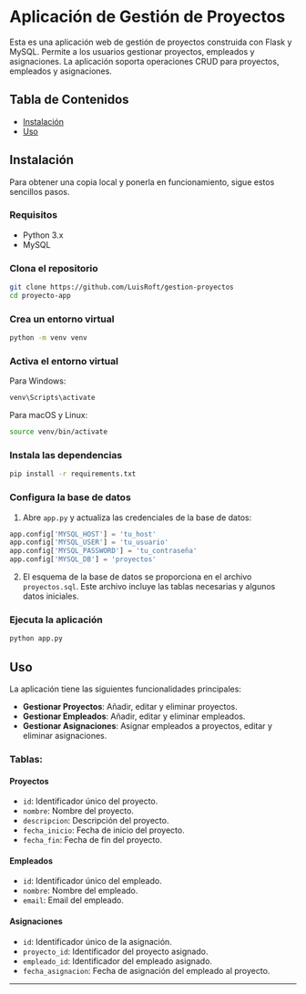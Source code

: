 
# Aplicación de Gestión de Proyectos

Esta es una aplicación web de gestión de proyectos construida con Flask y MySQL. Permite a los usuarios gestionar proyectos, empleados y asignaciones. La aplicación soporta operaciones CRUD para proyectos, empleados y asignaciones.

## Tabla de Contenidos

- [Instalación](#instalación)
- [Uso](#uso)

## Instalación

Para obtener una copia local y ponerla en funcionamiento, sigue estos sencillos pasos.

### Requisitos

- Python 3.x
- MySQL

### Clona el repositorio

```bash
git clone https://github.com/LuisRoft/gestion-proyectos
cd proyecto-app
```

### Crea un entorno virtual

```bash
python -m venv venv
```

### Activa el entorno virtual
Para Windows:

```bash
venv\Scripts\activate
```

Para macOS y Linux:

```bash
source venv/bin/activate
```

### Instala las dependencias

```bash
pip install -r requirements.txt
```

### Configura la base de datos
1. Abre `app.py` y actualiza las credenciales de la base de datos:

```python
app.config['MYSQL_HOST'] = 'tu_host'
app.config['MYSQL_USER'] = 'tu_usuario'
app.config['MYSQL_PASSWORD'] = 'tu_contraseña'
app.config['MYSQL_DB'] = 'proyectos'
```

2. El esquema de la base de datos se proporciona en el archivo `proyectos.sql`. Este archivo incluye las tablas necesarias y algunos datos iniciales.

### Ejecuta la aplicación

```bash
python app.py
```

## Uso

La aplicación tiene las siguientes funcionalidades principales:

- **Gestionar Proyectos**: Añadir, editar y eliminar proyectos.
- **Gestionar Empleados**: Añadir, editar y eliminar empleados.
- **Gestionar Asignaciones**: Asignar empleados a proyectos, editar y eliminar asignaciones.

### Tablas:

#### Proyectos
- `id`: Identificador único del proyecto.
- `nombre`: Nombre del proyecto.
- `descripcion`: Descripción del proyecto.
- `fecha_inicio`: Fecha de inicio del proyecto.
- `fecha_fin`: Fecha de fin del proyecto.

#### Empleados
- `id`: Identificador único del empleado.
- `nombre`: Nombre del empleado.
- `email`: Email del empleado.

#### Asignaciones
- `id`: Identificador único de la asignación.
- `proyecto_id`: Identificador del proyecto asignado.
- `empleado_id`: Identificador del empleado asignado.
- `fecha_asignacion`: Fecha de asignación del empleado al proyecto.

---